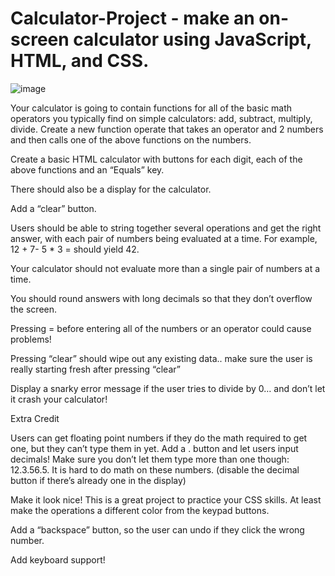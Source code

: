 # Calculator-Project - make an on-screen calculator using JavaScript, HTML, and CSS.

![image](https://github.com/Melanie-J-Baker/Calculator-Project/assets/104843873/035d8e5d-7819-4eac-8e29-9495d30045f4)

Your calculator is going to contain functions for all of the basic math operators you typically find on simple calculators: add, subtract, multiply, divide. Create a new function operate that takes an operator and 2 numbers and then calls one of the above functions on the numbers.

Create a basic HTML calculator with buttons for each digit, each of the above functions and an “Equals” key.

There should also be a display for the calculator.

Add a “clear” button.

Users should be able to string together several operations and get the right answer, with each pair of numbers being evaluated at a time. For example, 12 + 7- 5 * 3 = should yield 42. 

Your calculator should not evaluate more than a single pair of numbers at a time.

You should round answers with long decimals so that they don’t overflow the screen.

Pressing = before entering all of the numbers or an operator could cause problems!

Pressing “clear” should wipe out any existing data.. make sure the user is really starting fresh after pressing “clear”

Display a snarky error message if the user tries to divide by 0… and don’t let it crash your calculator!

Extra Credit

Users can get floating point numbers if they do the math required to get one, but they can’t type them in yet. Add a . button and let users input decimals! Make sure you don’t let them type more than one though: 12.3.56.5. It is hard to do math on these numbers. (disable the decimal button if there’s already one in the display)

Make it look nice! This is a great project to practice your CSS skills. At least make the operations a different color from the keypad buttons.

Add a “backspace” button, so the user can undo if they click the wrong number.

Add keyboard support!
